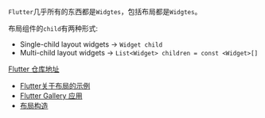 
`Flutter`几乎所有的东西都是`Widgtes`，包括布局都是`Widgtes`。

布局组件的`child`有两种形式:

* Single-child layout widgets -> `Widget child`
* Multi-child layout widgets -> `List<Widget> children = const <Widget>[]`


[Flutter 仓库地址](https://gitee.com/sam_flutter/flutter_demo.git)

* [Flutter关于布局的示例](https://github.com/cfug/flutter.cn/tree/master/examples/layout)
* [Flutter Gallery 应用](https://flutter.github.io/gallery/#/)
* [布局构造](https://flutter.cn/docs/development/ui/layout#sidenav-3-1-2)
